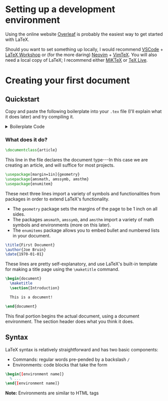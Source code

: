 # Setting up a development environment
Using the online website [Overleaf](https://www.overleaf.com/) is probably the
easiest way to get started with LaTeX. 

Should you want to set something up locally, I would recommend
[VSCode](https://code.visualstudio.com/) + [LaTeX Workshop](https://neovim.io/)
or (for the more daring) [Neovim](https://neovim.io/) +
[VimTeX](https://github.com/lervag/vimtex). You will also need a local copy of
LaTeX; I recommend either [MiKTeX](https://miktex.org/) or [TeX
Live](https://tug.org/texlive/).

# Creating your first document

## Quickstart
Copy and paste the following boilerplate into your `.tex` file (I'll explain
what it does later) and try compiling it.

<details>
<summary>Boilerplate Code</summary>

```tex
\documentclass{article}

\usepackage[margin=1in]{geometry}
\usepackage{amsmath, amssymb, amsthm}
\usepackage{enumitem}

\title{First Document}
\author{Joe Bruin}
\date{1970-01-01}

\begin{document}
  \maketitle
  \section{Introduction}

  This is a document!

\end{document}
```
</details>

### What does it do?
```tex
\documentclass{article}
```
This line in the file declares the document type---In this case we are creating
an article, and will suffice for most projects.

```tex
\usepackage[margin=1in]{geometry}
\usepackage{amsmath, amssymb, amsthm}
\usepackage{enumitem}
```
These next three lines import a variety of symbols and functionalities from
packages in order to extend LaTeX's functionality.
* The `geometry` package sets the margins of the page to be 1 inch on all sides.
* The packages `amsmath`, `amssymb`, and `amsthm` import a variety of math
  symbols and environments (more on this later).
* The `enumitems` package allows you to embed bullet and numbered lists in your
  document.

```tex
\title{First Document}
\author{Joe Bruin}
\date{1970-01-01}
```
These lines are pretty self-explanatory, and use LaTeX's built-in template for
making a title page using the `\maketitle` command.

```tex
\begin{document}
  \maketitle
  \section{Introduction}

  This is a document!

\end{document}
```
This final portion begins the actual document, using a document environment. The
section header does what you think it does.

## Syntax

LaTeX syntax is relatively straightforward and has two basic components:
* Commands: regular words pre-pended by a backslash `/`
* Environments: code blocks that take the form

```tex
\begin{[environment name]}
  % ...
\end{[environment name]}
```

**Note:** Environments are similar to HTML tags
